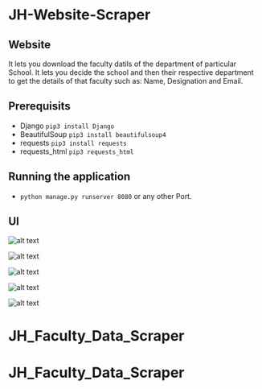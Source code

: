 # JH-Website-Scraper

## Website
It lets you download the faculty datils of the department of particular School. It lets you decide the school and then their respective department to get the details of that faculty such as: Name, Designation and Email.

## Prerequisits
* Django ``pip3 install Django``
* BeautifulSoup ``pip3 install beautifulsoup4``
* requests ``pip3 install requests``
* requests_html ``pip3 requests_html``

## Running the application
* ``python manage.py runserver 8080`` or any other Port.

## UI

![alt text](https://github.com/divyadreddy/SSD33/blob/main/screenshots/Screenshot%202020-11-21%20at%2011.14.42%20PM.png)

![alt text](https://github.com/divyadreddy/SSD33/blob/main/screenshots/Screenshot%202020-11-21%20at%2011.14.44%20PM.png)

![alt text](https://github.com/divyadreddy/SSD33/blob/main/screenshots/Screenshot%202020-11-21%20at%2011.14.46%20PM.png)

![alt text](https://github.com/divyadreddy/SSD33/blob/main/screenshots/Screenshot%202020-11-21%20at%2011.14.48%20PM.png)

![alt text](https://github.com/divyadreddy/SSD33/blob/main/screenshots/Screenshot%202020-11-21%20at%2011.14.50%20PM.png)
# JH_Faculty_Data_Scraper
# JH_Faculty_Data_Scraper
